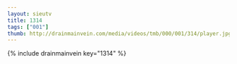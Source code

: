 ```yaml
--- 
layout: sieutv
title: 1314
tags: ["001"]
thumb: http://drainmainvein.com/media/videos/tmb/000/001/314/player.jpg
---
```

{% include drainmainvein key="1314" %} 
